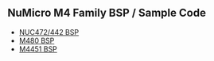 NuMicro M4 Family BSP / Sample Code
-------------
- [NUC472/442 BSP](https://github.com/OpenNuvoton/NUC472_442BSP)
- [M480 BSP](https://github.com/OpenNuvoton/M480BSP.git)
- [M4451 BSP](https://github.com/OpenNuvoton/M451BSP.git)
